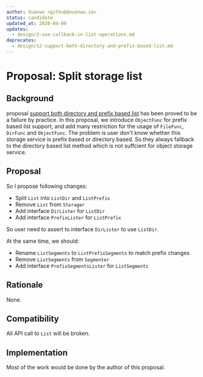 ```yaml
---
author: Xuanwo <github@xuanwo.io>
status: candidate
updated_at: 2020-04-09
updates:
  - design/2-use-callback-in-list-operations.md
deprecates:
  - design/12-support-both-directory-and-prefix-based-list.md
---
```


# Proposal: Split storage list

## Background

proposal [support both directory and prefix based list] has been proved to be a failure by practice. In this proposal, we introduce `ObjectFunc` for prefix based list support, and add many restriction for the usage of `FileFunc`, `DirFunc` and `ObjectFunc`. The problem is user don't know whether this storage service is prefix based or directory based. So they always fallback to the directory based list method which is not suffcient for object storage service.

## Proposal

So I propose following changes:

- Split `List` into `ListDir` and `ListPrefix`
- Remove `List` from `Storager`
- Add interface `DirLister` for `ListDir`
- Add interface `PrefixLister` for `ListPrefix`

So user need to assert to interface `DirLister` to use `ListDir`.

At the same time, we should:

- Rename `ListSegments` to `ListPrefixSegments` to match prefix changes
- Remove `ListSegments` from `Segmenter`
- Add interface `PrefixSegmentsLister` for `ListSegments`

## Rationale

None.

## Compatibility

All API call to `List` will be broken.

## Implementation

Most of the work would be done by the author of this proposal.

[support both directory and prefix based list]: ./12-support-both-directory-and-prefix-based-list.md